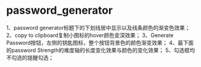 # password_generator
1、password generator标题下的下划线居中显示以及线条颜色的渐变色效果；
2、copy to clipboard复制小图标的hover颜色变深效果；
3、Generate Password按钮，左侧的钥匙图标，整个按钮背景色的颜色渐变效果；
4、最下面的password Strength的难度轴的长度变化效果与颜色的变化效果；
5、勾选框均不勾选的提醒勾选；
